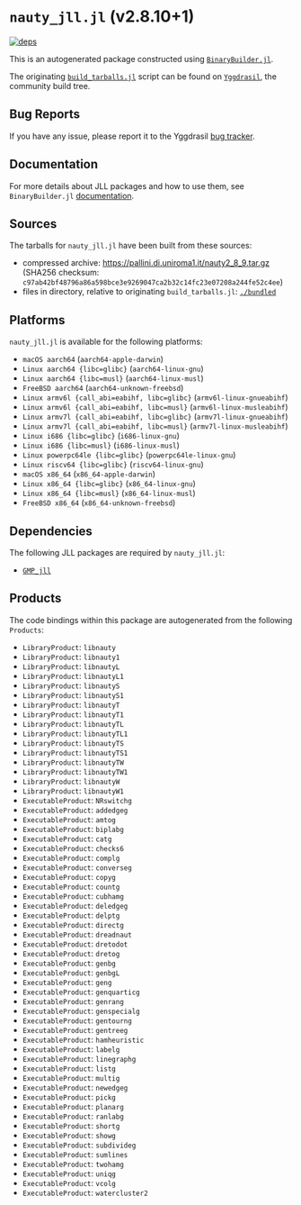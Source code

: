 # `nauty_jll.jl` (v2.8.10+1)

[![deps](https://juliahub.com/docs/nauty_jll/deps.svg)](https://juliahub.com/ui/Packages/General/nauty_jll/)

This is an autogenerated package constructed using [`BinaryBuilder.jl`](https://github.com/JuliaPackaging/BinaryBuilder.jl).

The originating [`build_tarballs.jl`](https://github.com/JuliaPackaging/Yggdrasil/blob/2962dd6b4f1fb28a63503fbee4fadad5533e42e7/N/nauty/build_tarballs.jl) script can be found on [`Yggdrasil`](https://github.com/JuliaPackaging/Yggdrasil/), the community build tree.

## Bug Reports

If you have any issue, please report it to the Yggdrasil [bug tracker](https://github.com/JuliaPackaging/Yggdrasil/issues).

## Documentation

For more details about JLL packages and how to use them, see `BinaryBuilder.jl` [documentation](https://docs.binarybuilder.org/stable/jll/).

## Sources

The tarballs for `nauty_jll.jl` have been built from these sources:

* compressed archive: https://pallini.di.uniroma1.it/nauty2_8_9.tar.gz (SHA256 checksum: `c97ab42bf48796a86a598bce3e9269047ca2b32c14fc23e07208a244fe52c4ee`)
* files in directory, relative to originating `build_tarballs.jl`: [`./bundled`](https://github.com/JuliaPackaging/Yggdrasil/tree/2962dd6b4f1fb28a63503fbee4fadad5533e42e7/N/nauty/bundled)

## Platforms

`nauty_jll.jl` is available for the following platforms:

* `macOS aarch64` (`aarch64-apple-darwin`)
* `Linux aarch64 {libc=glibc}` (`aarch64-linux-gnu`)
* `Linux aarch64 {libc=musl}` (`aarch64-linux-musl`)
* `FreeBSD aarch64` (`aarch64-unknown-freebsd`)
* `Linux armv6l {call_abi=eabihf, libc=glibc}` (`armv6l-linux-gnueabihf`)
* `Linux armv6l {call_abi=eabihf, libc=musl}` (`armv6l-linux-musleabihf`)
* `Linux armv7l {call_abi=eabihf, libc=glibc}` (`armv7l-linux-gnueabihf`)
* `Linux armv7l {call_abi=eabihf, libc=musl}` (`armv7l-linux-musleabihf`)
* `Linux i686 {libc=glibc}` (`i686-linux-gnu`)
* `Linux i686 {libc=musl}` (`i686-linux-musl`)
* `Linux powerpc64le {libc=glibc}` (`powerpc64le-linux-gnu`)
* `Linux riscv64 {libc=glibc}` (`riscv64-linux-gnu`)
* `macOS x86_64` (`x86_64-apple-darwin`)
* `Linux x86_64 {libc=glibc}` (`x86_64-linux-gnu`)
* `Linux x86_64 {libc=musl}` (`x86_64-linux-musl`)
* `FreeBSD x86_64` (`x86_64-unknown-freebsd`)

## Dependencies

The following JLL packages are required by `nauty_jll.jl`:

* [`GMP_jll`](https://github.com/JuliaBinaryWrappers/GMP_jll.jl)

## Products

The code bindings within this package are autogenerated from the following `Products`:

* `LibraryProduct`: `libnauty`
* `LibraryProduct`: `libnauty1`
* `LibraryProduct`: `libnautyL`
* `LibraryProduct`: `libnautyL1`
* `LibraryProduct`: `libnautyS`
* `LibraryProduct`: `libnautyS1`
* `LibraryProduct`: `libnautyT`
* `LibraryProduct`: `libnautyT1`
* `LibraryProduct`: `libnautyTL`
* `LibraryProduct`: `libnautyTL1`
* `LibraryProduct`: `libnautyTS`
* `LibraryProduct`: `libnautyTS1`
* `LibraryProduct`: `libnautyTW`
* `LibraryProduct`: `libnautyTW1`
* `LibraryProduct`: `libnautyW`
* `LibraryProduct`: `libnautyW1`
* `ExecutableProduct`: `NRswitchg`
* `ExecutableProduct`: `addedgeg`
* `ExecutableProduct`: `amtog`
* `ExecutableProduct`: `biplabg`
* `ExecutableProduct`: `catg`
* `ExecutableProduct`: `checks6`
* `ExecutableProduct`: `complg`
* `ExecutableProduct`: `converseg`
* `ExecutableProduct`: `copyg`
* `ExecutableProduct`: `countg`
* `ExecutableProduct`: `cubhamg`
* `ExecutableProduct`: `deledgeg`
* `ExecutableProduct`: `delptg`
* `ExecutableProduct`: `directg`
* `ExecutableProduct`: `dreadnaut`
* `ExecutableProduct`: `dretodot`
* `ExecutableProduct`: `dretog`
* `ExecutableProduct`: `genbg`
* `ExecutableProduct`: `genbgL`
* `ExecutableProduct`: `geng`
* `ExecutableProduct`: `genquarticg`
* `ExecutableProduct`: `genrang`
* `ExecutableProduct`: `genspecialg`
* `ExecutableProduct`: `gentourng`
* `ExecutableProduct`: `gentreeg`
* `ExecutableProduct`: `hamheuristic`
* `ExecutableProduct`: `labelg`
* `ExecutableProduct`: `linegraphg`
* `ExecutableProduct`: `listg`
* `ExecutableProduct`: `multig`
* `ExecutableProduct`: `newedgeg`
* `ExecutableProduct`: `pickg`
* `ExecutableProduct`: `planarg`
* `ExecutableProduct`: `ranlabg`
* `ExecutableProduct`: `shortg`
* `ExecutableProduct`: `showg`
* `ExecutableProduct`: `subdivideg`
* `ExecutableProduct`: `sumlines`
* `ExecutableProduct`: `twohamg`
* `ExecutableProduct`: `uniqg`
* `ExecutableProduct`: `vcolg`
* `ExecutableProduct`: `watercluster2`
